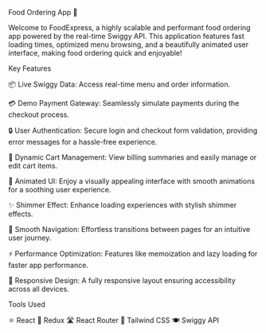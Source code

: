Food Ordering App 🍕

Welcome to FoodExpress, a highly scalable and performant food ordering app powered by the real-time Swiggy API.
This application features fast loading times, optimized menu browsing, and a beautifully animated user interface,
making food ordering quick and enjoyable!

Key Features

📦 Live Swiggy Data: Access real-time menu and order information.

💳 Demo Payment Gateway: Seamlessly simulate payments during the checkout process.

🔒 User Authentication: Secure login and checkout form validation, providing error messages for a hassle-free experience.

🛒 Dynamic Cart Management: View billing summaries and easily manage or edit cart items.

🎨 Animated UI: Enjoy a visually appealing interface with smooth animations for a soothing user experience.

✨ Shimmer Effect: Enhance loading experiences with stylish shimmer effects.

📱 Smooth Navigation: Effortless transitions between pages for an intuitive user journey.

⚡ Performance Optimization: Features like memoization and lazy loading for faster app performance.

📏 Responsive Design: A fully responsive layout ensuring accessibility across all devices.

Tools Used

⚛️ React
🔄 Redux
🛣️ React Router
🎨 Tailwind CSS
🍽️ Swiggy API
